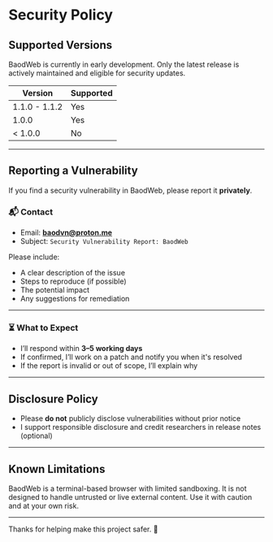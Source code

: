 # Security Policy

## Supported Versions

BaodWeb is currently in early development. Only the latest release is actively maintained and eligible for security updates.

| Version       | Supported        |
|---------------|------------------|
| 1.1.0 - 1.1.2 | Yes              |
| 1.0.0         | Yes              |
| < 1.0.0       | No               |

---

## Reporting a Vulnerability

If you find a security vulnerability in BaodWeb, please report it **privately**.

### 📬 Contact
- Email: **baodvn@proton.me**
- Subject: `Security Vulnerability Report: BaodWeb`

Please include:
- A clear description of the issue
- Steps to reproduce (if possible)
- The potential impact
- Any suggestions for remediation

---

### ⏳ What to Expect

- I’ll respond within **3–5 working days**
- If confirmed, I’ll work on a patch and notify you when it's resolved
- If the report is invalid or out of scope, I’ll explain why

---

## Disclosure Policy

- Please **do not** publicly disclose vulnerabilities without prior notice
- I support responsible disclosure and credit researchers in release notes (optional)

---

## Known Limitations

BaodWeb is a terminal-based browser with limited sandboxing. It is not designed to handle untrusted or live external content. Use it with caution and at your own risk.

---

Thanks for helping make this project safer. 💪
